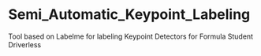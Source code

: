 # Semi_Automatic_Keypoint_Labeling
Tool based on Labelme for labeling Keypoint Detectors for Formula Student Driverless

